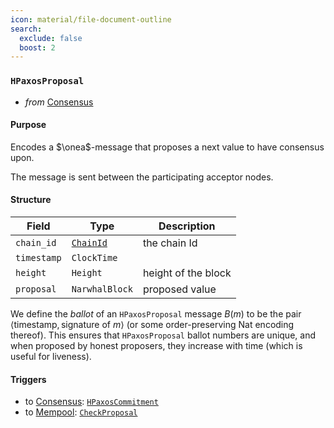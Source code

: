 ```yaml
---
icon: material/file-document-outline
search:
  exclude: false
  boost: 2
---
```


### `HPaxosProposal`

<!-- --8<-- [start:purpose] -->
- _from_ [Consensus](../consensus-v1.md)

#### Purpose

Encodes a $\onea$-message that proposes a next value to have consensus upon.
<!-- --8<-- [end:purpose] -->
<!-- --8<-- [start:details] -->
The message is sent between the participating acceptor nodes.

#### Structure

| Field | Type | Description |
| ----- | ---- | ----------- |
| `chain_id` | [`ChainId`](#ChainId) | the chain Id |
| `timestamp` | `ClockTime` ||
| `height` | `Height` | height of the block |
| `proposal` | `NarwhalBlock` | proposed value |

<!-- !!! todo

    should this also include some kind of Hash representing who the proposer thinks the current  "quorums" are? That would ensure some kind of double-check, but may not be necessary...
-->

We define the _ballot_ of an `HPaxosProposal` message $B(m)$ to be the pair $\left\langle\textrm{timestamp}, \textrm{signature of }m\right\rangle$ (or some order-preserving Nat encoding thereof).
This ensures that `HPaxosProposal` ballot numbers are unique, and when proposed by honest proposers, they increase with time (which is useful for liveness). 

#### Triggers

- to [Consensus](../consensus-v1.md): [`HPaxosCommitment`](./heterogeneous-paxos-commitment.md)
- to [Mempool](#Mempool): [`CheckProposal`](#CheckProposal)

<!-- --8<-- [end:details] -->
<!---
```rust
struct Proposal {
  chain_id : ChainId,
  height : Height,
  timestamp : ClockTime,
  proposal : NarwhalBlock,
  // should this also include some kind of Hash representing who the proposer thinks the current
  // "quorums" are? That would ensure some kind of double-check, but may not be necessary...
}
-->
